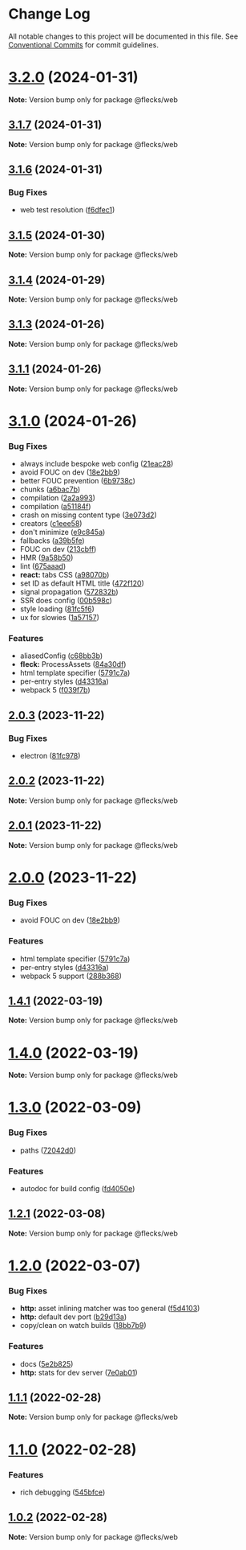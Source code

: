 # Change Log

All notable changes to this project will be documented in this file.
See [Conventional Commits](https://conventionalcommits.org) for commit guidelines.

# [3.2.0](https://github.com/cha0s/flecks/compare/v3.1.8...v3.2.0) (2024-01-31)

**Note:** Version bump only for package @flecks/web





## [3.1.7](https://github.com/cha0s/flecks/compare/v3.1.6...v3.1.7) (2024-01-31)

**Note:** Version bump only for package @flecks/web





## [3.1.6](https://github.com/cha0s/flecks/compare/v3.1.5...v3.1.6) (2024-01-31)


### Bug Fixes

* web test resolution ([f6dfec1](https://github.com/cha0s/flecks/commit/f6dfec1c9814fadcae1356281b23b24110b656bb))





## [3.1.5](https://github.com/cha0s/flecks/compare/v3.1.4...v3.1.5) (2024-01-30)

**Note:** Version bump only for package @flecks/web





## [3.1.4](https://github.com/cha0s/flecks/compare/v3.1.3...v3.1.4) (2024-01-29)

**Note:** Version bump only for package @flecks/web





## [3.1.3](https://github.com/cha0s/flecks/compare/v3.1.1...v3.1.3) (2024-01-26)

**Note:** Version bump only for package @flecks/web





## [3.1.1](https://github.com/cha0s/flecks/compare/v3.1.0...v3.1.1) (2024-01-26)

**Note:** Version bump only for package @flecks/web





# [3.1.0](https://github.com/cha0s/flecks/compare/v1.4.1...v3.1.0) (2024-01-26)


### Bug Fixes

* always include bespoke web config ([21eac28](https://github.com/cha0s/flecks/commit/21eac28fbf6c35a8da9aac2e7a6650157dc93738))
* avoid FOUC on dev ([18e2bb9](https://github.com/cha0s/flecks/commit/18e2bb9446b2ead51800f2dd2d094cbe8c6282f8))
* better FOUC prevention ([6b9738c](https://github.com/cha0s/flecks/commit/6b9738cb673736047947f537cb5ef6f37cbf9d3f))
* chunks ([a6bac7b](https://github.com/cha0s/flecks/commit/a6bac7b627e66d3494d1c2a172cb259c8656dd55))
* compilation ([2a2a993](https://github.com/cha0s/flecks/commit/2a2a9939881723aea711ec058bf873e90157c83b))
* compilation ([a51184f](https://github.com/cha0s/flecks/commit/a51184fa49c96649660df827b61455a6e26f67ef))
* crash on missing content type ([3e073d2](https://github.com/cha0s/flecks/commit/3e073d2660e0a4bf73fa5e6fd0f0500fb58ac5ae))
* creators ([c1eee58](https://github.com/cha0s/flecks/commit/c1eee58a41553941613bed6879ad70cf46260cb2))
* don't minimize ([e9c845a](https://github.com/cha0s/flecks/commit/e9c845a396c16c1c4d51c27846d5be69caf28609))
* fallbacks ([a39b5fe](https://github.com/cha0s/flecks/commit/a39b5fe17831acc51045bf3c6faf918aa822f29c))
* FOUC on dev ([213cbff](https://github.com/cha0s/flecks/commit/213cbffb84becd1ed4694532a702bd1752b1cd5d))
* HMR ([9a58b50](https://github.com/cha0s/flecks/commit/9a58b500bae8925406cc664bce5ced39dddf3630))
* lint ([675aaad](https://github.com/cha0s/flecks/commit/675aaadaedd539ebbef9ab0ace9e9ae8832d1e08))
* **react:** tabs CSS ([a98070b](https://github.com/cha0s/flecks/commit/a98070ba6a0c1d59097db0c59adb7ec820a9739d))
* set ID as default HTML title ([472f120](https://github.com/cha0s/flecks/commit/472f120a5a883549846ac902505c584343bd8144))
* signal propagation ([572832b](https://github.com/cha0s/flecks/commit/572832b0372389db9458298eaf691e77e6a2606e))
* SSR does config ([00b598c](https://github.com/cha0s/flecks/commit/00b598c295525009b9a943be951bf69434e56550))
* style loading ([81fc5f6](https://github.com/cha0s/flecks/commit/81fc5f633fcb8c4c4d9f1ff88c9020d00b3d2499))
* ux for slowies ([1a57157](https://github.com/cha0s/flecks/commit/1a57157d3eca57ae6bccee3ef573f5cef06ddb1c))


### Features

* aliasedConfig ([c68bb3b](https://github.com/cha0s/flecks/commit/c68bb3b6f775762081287fc3588f3fe609d77ad6))
* **fleck:** ProcessAssets ([84a30df](https://github.com/cha0s/flecks/commit/84a30df67ab0c8b5c34bb61657f6103775839e82))
* html template specifier ([5791c7a](https://github.com/cha0s/flecks/commit/5791c7a89433f16c1efea045a00ab488975c6dab))
* per-entry styles ([d43316a](https://github.com/cha0s/flecks/commit/d43316a43635ea19338a6a1ce917f9b2d308c977))
* webpack 5 ([f039f7b](https://github.com/cha0s/flecks/commit/f039f7b8f69b3c8b9564714890b2fe2d4cd8a22d))





## [2.0.3](https://github.com/cha0s/flecks/compare/v2.0.2...v2.0.3) (2023-11-22)


### Bug Fixes

* electron ([81fc978](https://github.com/cha0s/flecks/commit/81fc978da2b8d32e303d165fe7c2f6071ac8e741))





## [2.0.2](https://github.com/cha0s/flecks/compare/v2.0.1...v2.0.2) (2023-11-22)

**Note:** Version bump only for package @flecks/web





## [2.0.1](https://github.com/cha0s/flecks/compare/v2.0.0...v2.0.1) (2023-11-22)

**Note:** Version bump only for package @flecks/web





# [2.0.0](https://github.com/cha0s/flecks/compare/v1.4.1...v2.0.0) (2023-11-22)


### Bug Fixes

* avoid FOUC on dev ([18e2bb9](https://github.com/cha0s/flecks/commit/18e2bb9446b2ead51800f2dd2d094cbe8c6282f8))


### Features

* html template specifier ([5791c7a](https://github.com/cha0s/flecks/commit/5791c7a89433f16c1efea045a00ab488975c6dab))
* per-entry styles ([d43316a](https://github.com/cha0s/flecks/commit/d43316a43635ea19338a6a1ce917f9b2d308c977))
* webpack 5 support ([288b368](https://github.com/cha0s/flecks/commit/288b368b9ff96be5ccb58bd811838a4a4bb6c48c))





## [1.4.1](https://github.com/cha0s/flecks/compare/v1.4.0...v1.4.1) (2022-03-19)

**Note:** Version bump only for package @flecks/web





# [1.4.0](https://github.com/cha0s/flecks/compare/v1.3.0...v1.4.0) (2022-03-19)

**Note:** Version bump only for package @flecks/web





# [1.3.0](https://github.com/cha0s/flecks/compare/v1.2.1...v1.3.0) (2022-03-09)


### Bug Fixes

* paths ([72042d0](https://github.com/cha0s/flecks/commit/72042d0ee6b101abf67990449bbe78f513b33bfc))


### Features

* autodoc for build config ([fd4050e](https://github.com/cha0s/flecks/commit/fd4050e0e91a8c285bbe085d4b1acb04cdd4eac8))





## [1.2.1](https://github.com/cha0s/flecks/compare/v1.2.0...v1.2.1) (2022-03-08)

**Note:** Version bump only for package @flecks/web





# [1.2.0](https://github.com/cha0s/flecks/compare/v1.1.1...v1.2.0) (2022-03-07)


### Bug Fixes

* **http:** asset inlining matcher was too general ([f5d4103](https://github.com/cha0s/flecks/commit/f5d41034cf7206bbf7381bfceae9aca069fe546b))
* **http:** default dev port ([b29d13a](https://github.com/cha0s/flecks/commit/b29d13abb62806cd9b7a9653630e313d6e8a0932))
* copy/clean on watch builds ([18bb7b9](https://github.com/cha0s/flecks/commit/18bb7b961ba3bdae60a33fdb7eb94bb7107db687))


### Features

* docs ([5e2b825](https://github.com/cha0s/flecks/commit/5e2b8256205efc0280c8308cea3e64fa06fe16a9))
* **http:** stats for dev server ([7e0ab01](https://github.com/cha0s/flecks/commit/7e0ab01b521cc6d7619e44d013cbb7037b14af17))





## [1.1.1](https://github.com/cha0s/flecks/compare/v1.1.0...v1.1.1) (2022-02-28)

**Note:** Version bump only for package @flecks/web





# [1.1.0](https://github.com/cha0s/flecks/compare/v1.0.2...v1.1.0) (2022-02-28)


### Features

* rich debugging ([545bfce](https://github.com/cha0s/flecks/commits/545bfce1ab602044041b370b413df62ae0cb9363))





## [1.0.2](https://github.com/cha0s/flecks/compare/v1.0.1...v1.0.2) (2022-02-28)

**Note:** Version bump only for package @flecks/web

